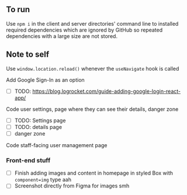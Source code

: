 ## To run
Use `npm i` in the client and server directories' command line to installed required dependencies which are ignored by GitHub so repeated dependencies with a large size are not stored.

## Note to self
Use `window.location.reload()` whenever the `useNavigate` hook is called

Add Google Sign-In as an option
 - [ ]  TODO: https://blog.logrocket.com/guide-adding-google-login-react-app/ 

Code user settings, page where they can see their details, danger zone
 - [ ] TODO: Settings page
 - [ ] TODO: details page
 - [ ] danger zone

Code staff-facing user management page
 
### Front-end stuff
- [ ] Finish adding images and content in homepage in styled Box with `component=img` type aah
- [ ] Screenshot directly from Figma for images smh